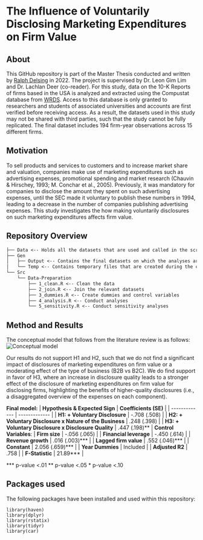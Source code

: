 # The Influence of Voluntarily Disclosing Marketing Expenditures on Firm Value

## About
This GitHub repository is part of the Master Thesis conducted and written by [Ralph Delsing](https://www.github.com/RalphGit21) in 2022. The project is supervised by Dr. Leon Gim Lim and Dr. Lachlan Deer (co-reader). For this study, data on the 10-K Reports of firms based in the USA is analyzed and extracted using the Compustat database from [WRDS](https://wrds-www.wharton.upenn.edu). Access to this database is only granted to researchers and students of associated universities and accounts are first verified before receiving access. As a result, the datasets used in this study may not be shared with third parties, such that the study cannot be fully replicated. The final dataset includes 194 firm-year observations across 15 different firms.
  
## Motivation
To sell products and services to customers and to increase market share and valuation, companies make use of marketing expenditures such as advertising expenses, promotional spending and market research (Chauvin & Hirschey, 1993; M. Conchar et al., 2005). Previously, it was mandatory for companies to disclose the amount they spent on such advertising expenses, until the SEC made it voluntary to publish these numbers in 1994, leading to a decrease in the number of companies publishing advertising expenses. This study investigates the how making voluntarily disclosures on such marketing expenditures affects firm value.

## Repository Overview
```txt
├── Data <-- Holds all the datasets that are used and called in the scripts (these are not on Github for the reasons described above) 
├── Gen 
│   ├── Output <-- Contains the final datasets on which the analyses are  conducted (and additional metadata and/or PDFs if relevant)
│   └── Temp <-- Contains temporary files that are created during the cleaning phase, from which the output files are created
└── Src
    └── Data-Preparation 
        ├── 1_clean.R <-- Clean the data
        ├── 2_join.R <-- Join the relevant datasets
        ├── 3_dummies.R <-- Create dummies and control variables
        ├── 4_analysis.R <-- Conduct analyses
        └── 5_sensitivity.R <-- Conduct sensitivity analyses
```
## Method and Results
The conceptual model that follows from the literature review is as follows:
![Conceptual model](https://user-images.githubusercontent.com/90320730/170889666-0d71512b-1463-4214-a545-dc59f7fb0c27.png)

Our results do not support H1 and H2, such that we do not find a significant impact of disclosures of marketing expenditures on firm value or a moderating effect of the type of business (B2B vs B2C). We do find support in favor of H3, where an increase in disclosure quality leads to a stronger effect of the disclosure of marketing expenditures on firm value for disclosing firms, highlighting the benefits of higher-quality disclosures (i.e., a disaggregated overview of the expenses on each component).

**Final model:**
| **Hypothesis & Expected Sign**  | **Coefficients (SE)** |
| ------------- | ------------- |
| **H1: + Voluntary Disclosure**  | -.708 (.508)  |
| **H2: + Voluntary Disclosure x Nature of the Business**  | .248 (.398)  |
| **H3: + Voluntary Disclosure x Disclosure Quality** | .447 (.198)** |
**Control Variables**:
| **Firm size** | -.056 (.065) |
| **Financial leverage** | -.450 (.614) |
| **Revenue growth** | .016 (.003)*** |
| **Lagged firm value** | .552 (.046)*** |
| **Constant** | 2.056 (.659)*** |
| **Year Dummies** | Included |
| **Adjusted R2** | .758 |
| **F-Statistic** | 21.89*** |

*** p-value <.01   ** p-value <.05   * p-value <.10




## Packages used
The following packages have been installed and used within this repository:
```
library(haven)
library(dplyr)
library(rstatix)
library(tidyr)
library(car)
```
